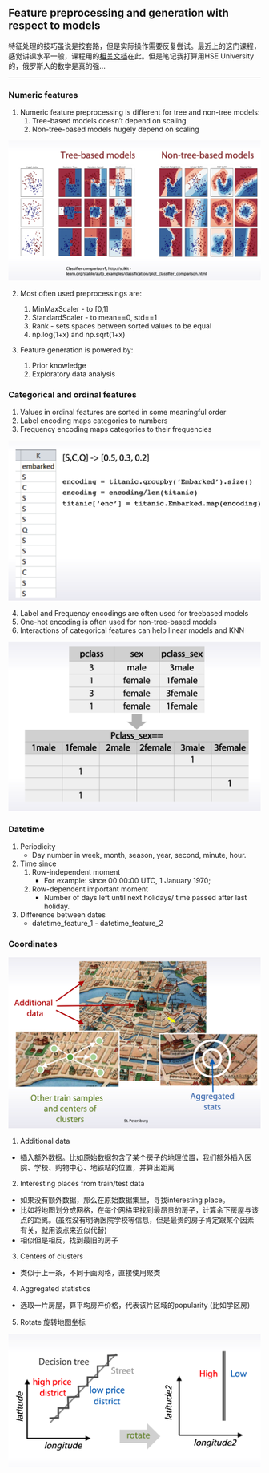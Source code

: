 ## Feature preprocessing and generation with respect to models

特征处理的技巧虽说是按套路，但是实际操作需要反复尝试。最近上的这门课程，感觉讲课水平一般，课程用的[相关文档](https://blog.csdn.net/fuqiuai/article/details/79496005)在此。但是笔记我打算用HSE University的，俄罗斯人的数学是真的强…

---

### Numeric features
1. Numeric feature preprocessing is different for tree and non-tree models:
    1. Tree-based models doesn’t depend on scaling
    2. Non-tree-based models hugely depend on scaling

![](https://github.com/ZhangShiqiu1993/notes/raw/master/kaggle/3.Feature%20preprocessing/assets/1.png)

2. Most often used preprocessings are:
    1. MinMaxScaler - to [0,1]
    2. StandardScaler - to mean==0, std==1
    3. Rank - sets spaces between sorted values to be equal
    4. np.log(1+x) and np.sqrt(1+x)

3. Feature generation is powered by:
    1. Prior knowledge
    2. Exploratory data analysis

### Categorical and ordinal features

1. Values in ordinal features are sorted in some meaningful
order
2. Label encoding maps categories to numbers
3. Frequency encoding maps categories to their frequencies

![](https://github.com/ZhangShiqiu1993/notes/raw/master/kaggle/3.Feature%20preprocessing/assets/2.png)

4. Label and Frequency encodings are often used for treebased models
5. One-hot encoding is often used for non-tree-based models
6. Interactions of categorical features can help linear models and KNN

![](https://github.com/ZhangShiqiu1993/notes/raw/master/kaggle/3.Feature%20preprocessing/assets/3.png)

### Datetime 

1. Periodicity
    + Day number in week, month, season, year, second, minute, hour.
2. Time since
    1. Row-independent moment
       + For example: since 00:00:00 UTC, 1 January 1970;
    1. Row-dependent important moment
       + Number of days left until next holidays/ time passed after last holiday.
3. Difference between dates
    + datetime_feature_1 - datetime_feature_2

### Coordinates
![](https://github.com/ZhangShiqiu1993/notes/raw/master/kaggle/3.Feature%20preprocessing/assets/4.png)

1. Additional data <br>
+ 插入额外数据。比如原始数据包含了某个房子的地理位置，我们额外插入医院、学校、购物中心、地铁站的位置，并算出距离

2. Interesting places from train/test data <br>
+ 如果没有额外数据，那么在原始数据集里，寻找interesting place。
+ 比如将地图划分成网格，在每个网格里找到最昂贵的房子，计算余下房屋与该点的距离。(虽然没有明确医院学校等信息，但是最贵的房子肯定跟某个因素有关，就用该点来近似代替)
+ 相似但是相反，找到最旧的房子

3. Centers of clusters <br>
+ 类似于上一条，不同于画网格，直接使用聚类

4. Aggregated statistics <br>
+ 选取一片房屋，算平均房产价格，代表该片区域的popularity (比如学区房)

5. Rotate 旋转地图坐标

![](https://github.com/ZhangShiqiu1993/notes/raw/master/kaggle/3.Feature%20preprocessing/assets/5.png)
